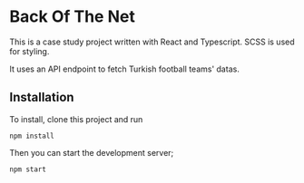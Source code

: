 # Back Of The Net

This is a case study project written with React and Typescript. SCSS is used for styling.

It uses an API endpoint to fetch Turkish football teams' datas.

## Installation

To install, clone this project and run

```
npm install
```

Then you can start the development server;

```
npm start
```

